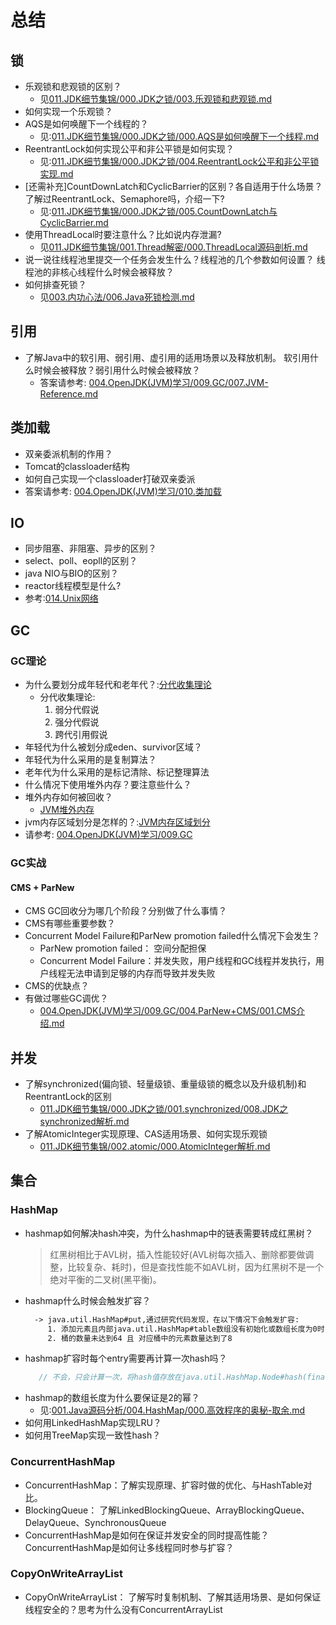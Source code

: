 # 总结
## 锁
+ 乐观锁和悲观锁的区别？
  - 见[011.JDK细节集锦/000.JDK之锁/003.乐观锁和悲观锁.md](../011.JDK细节集锦/000.JDK之锁/003.乐观锁和悲观锁.md)
+ 如何实现一个乐观锁？
+ AQS是如何唤醒下一个线程的？
    - 见:[011.JDK细节集锦/000.JDK之锁/000.AQS是如何唤醒下一个线程.md](../011.JDK细节集锦/000.JDK之锁/000.AQS是如何唤醒下一个线程.md)
+ ReentrantLock如何实现公平和非公平锁是如何实现？
    - 见:[011.JDK细节集锦/000.JDK之锁/004.ReentrantLock公平和非公平锁实现.md](../011.JDK细节集锦/000.JDK之锁/004.ReentrantLock公平和非公平锁实现.md)
+ [还需补充]CountDownLatch和CyclicBarrier的区别？各自适用于什么场景？了解过ReentrantLock、Semaphore吗，介绍一下?
    - 见:[011.JDK细节集锦/000.JDK之锁/005.CountDownLatch与CyclicBarrier.md](../011.JDK细节集锦/000.JDK之锁/005.CountDownLatch与CyclicBarrier.md)
+ 使用ThreadLocal时要注意什么？比如说内存泄漏?
    - 见[011.JDK细节集锦/001.Thread解密/000.ThreadLocal源码剖析.md](../011.JDK细节集锦/001.Thread解密/000.ThreadLocal源码剖析.md)
+ 说一说往线程池里提交一个任务会发生什么？线程池的几个参数如何设置？ 线程池的非核心线程什么时候会被释放？
+ 如何排查死锁？
   - 见[003.内功心法/006.Java死锁检测.md](../003.内功心法/006.Java死锁检测.md)

## 引用
+ 了解Java中的软引用、弱引用、虚引用的适用场景以及释放机制。 软引用什么时候会被释放？弱引用什么时候会被释放？
   - 答案请参考: [004.OpenJDK(JVM)学习/009.GC/007.JVM-Reference.md](../004.OpenJDK(JVM)学习/009.GC/007.JVM-Reference.md)

## 类加载
+ 双亲委派机制的作用？
+ Tomcat的classloader结构
+ 如何自己实现一个classloader打破双亲委派
+ 答案请参考: [004.OpenJDK(JVM)学习/010.类加载](../004.OpenJDK(JVM)学习/010.类加载)

## IO
+ 同步阻塞、非阻塞、异步的区别？
+ select、poll、eopll的区别？
+ java NIO与BIO的区别？
+ reactor线程模型是什么?
+ 参考:[014.Unix网络](../014.Unix网络)

## GC
### GC理论
+ 为什么要划分成年轻代和老年代？:[分代收集理论](../004.OpenJDK(JVM)学习/009.GC/README.md)
  - 分代收集理论: 
     1. 弱分代假说
     2. 强分代假说
     3. 跨代引用假说
+ 年轻代为什么被划分成eden、survivor区域？
+ 年轻代为什么采用的是复制算法？
+ 老年代为什么采用的是标记清除、标记整理算法
+ 什么情况下使用堆外内存？要注意些什么？ 
+ 堆外内存如何被回收？
   - [JVM堆外内存](../004.OpenJDK(JVM)学习/009.GC/017.JVM堆外内存.md)
+ jvm内存区域划分是怎样的？:[JVM内存区域划分](../004.OpenJDK(JVM)学习/009.GC/016.JVM内存区域划分.md)
+ 请参考: [004.OpenJDK(JVM)学习/009.GC](../004.OpenJDK(JVM)学习/009.GC)
### GC实战
#### CMS + ParNew
+ CMS GC回收分为哪几个阶段？分别做了什么事情？
+ CMS有哪些重要参数？
+ Concurrent Model Failure和ParNew promotion failed什么情况下会发生？
  - ParNew promotion failed： 空间分配担保 
  - Concurrent Model Failure：并发失败，用户线程和GC线程并发执行，用户线程无法申请到足够的内存而导致并发失败
+ CMS的优缺点？
+ 有做过哪些GC调优？
  - [004.OpenJDK(JVM)学习/009.GC/004.ParNew+CMS/001.CMS介绍.md](../004.OpenJDK(JVM)学习/009.GC/004.ParNew+CMS/001.CMS介绍.md)


## 并发
+ 了解synchronized(偏向锁、轻量级锁、重量级锁的概念以及升级机制)和ReentrantLock的区别
   - [011.JDK细节集锦/000.JDK之锁/001.synchronized/008.JDK之synchronized解析.md](../011.JDK细节集锦/000.JDK之锁/001.synchronized/008.JDK之synchronized解析.md)
+ 了解AtomicInteger实现原理、CAS适用场景、如何实现乐观锁
   - [011.JDK细节集锦/002.atomic/000.AtomicInteger解析.md](../011.JDK细节集锦/002.atomic/000.AtomicInteger解析.md)
## 集合
### HashMap
+ hashmap如何解决hash冲突，为什么hashmap中的链表需要转成红黑树？
  > 红黑树相比于AVL树，插入性能较好(AVL树每次插入、删除都要做调整，比较复杂、耗时)，但是查找性能不如AVL树，因为红黑树不是一个绝对平衡的二叉树(黑平衡)。
+ hashmap什么时候会触发扩容？
  ```txt
    -> java.util.HashMap#put,通过研究代码发现，在以下情况下会触发扩容:
       1. 添加元素且内部java.util.HashMap#table数组没有初始化或数组长度为0时
       2. 桶的数量未达到64 且 对应桶中的元素数量达到了8
  ```
+ hashmap扩容时每个entry需要再计算一次hash吗？
  ```java
     // 不会，只会计算一次，将hash值存放在java.util.HashMap.Node#hash(final修饰)中，后续使用计算好的hash值
  ```
+ hashmap的数组长度为什么要保证是2的幂？
  - 见:[001.Java源码分析/004.HashMap/000.高效程序的奥秘-取余.md](../001.Java源码分析/004.HashMap/000.高效程序的奥秘-取余.md)
+ 如何用LinkedHashMap实现LRU？
+ 如何用TreeMap实现一致性hash？
### ConcurrentHashMap
+ ConcurrentHashMap：了解实现原理、扩容时做的优化、与HashTable对比。
+ BlockingQueue： 了解LinkedBlockingQueue、ArrayBlockingQueue、DelayQueue、SynchronousQueue
+ ConcurrentHashMap是如何在保证并发安全的同时提高性能？ ConcurrentHashMap是如何让多线程同时参与扩容？

### CopyOnWriteArrayList
+ CopyOnWriteArrayList： 了解写时复制机制、了解其适用场景、是如何保证线程安全的？思考为什么没有ConcurrentArrayList
